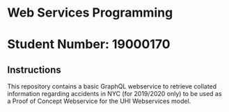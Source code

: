 # Web Services Programming
# Student Number: 19000170

## Instructions

This repository contains a basic GraphQL webservice to retrieve collated information regarding accidents in NYC (for 2019/2020 only) to be used as a Proof of Concept Webservice for the UHI Webservices model.
